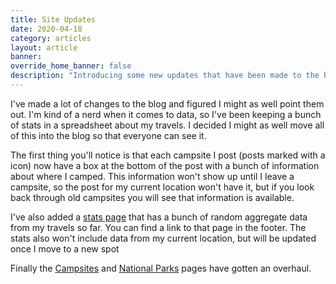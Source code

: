 ```yaml
---
title: Site Updates
date: 2020-04-18
category: articles
layout: article
banner: 
override_home_banner: false
description: "Introducing some new updates that have been made to the blog"
---
```


I've made a lot of changes to the blog and figured I might as well point them out. I'm kind of a nerd when it comes to data, so I've been keeping a bunch of stats in a spreadsheet about my travels. I decided I might as well move all of this into the blog so that everyone can see it.

The first thing you'll notice is that each campsite I post (posts marked with a <i class="fa fa-campground"></i> icon) now have a box at the bottom of the post with a bunch of information about where I camped. This information won't show up until I leave a campsite, so the post for my current location won't have it, but if you look back through old campsites you will see that information is available.

I've also added a [stats page](/stats) that has a bunch of random aggregate data from my travels so far. You can find a link to that page in the footer. The stats also won't include data from my current location, but will be updated once I move to a new spot

Finally the [Campsites](/campsites) and [National Parks](/national-parks) pages have gotten an overhaul.
